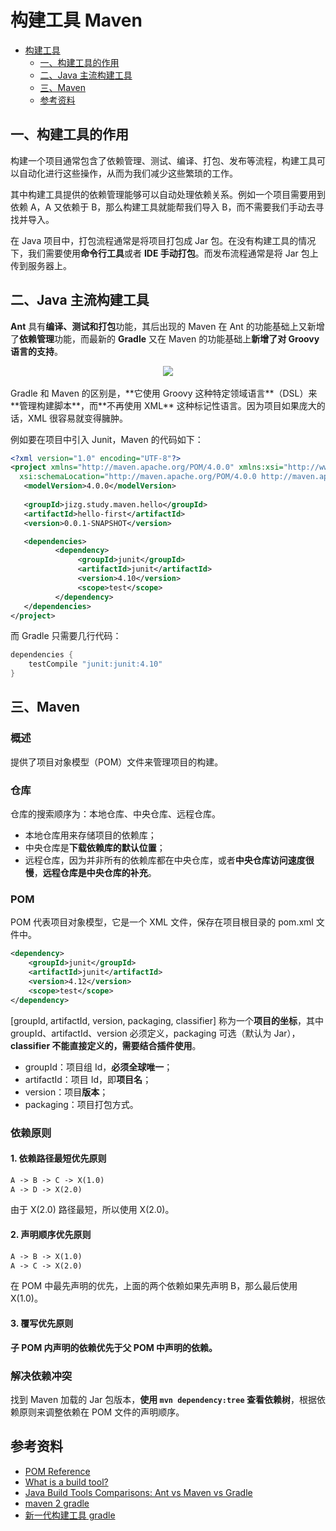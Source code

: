 # 构建工具 Maven
<!-- GFM-TOC -->
* [构建工具](#构建工具)
    * [一、构建工具的作用](#一构建工具的作用)
    * [二、Java 主流构建工具](#二java-主流构建工具)
    * [三、Maven](#三maven)
    * [参考资料](#参考资料)
<!-- GFM-TOC -->


## 一、构建工具的作用

构建一个项目通常包含了依赖管理、测试、编译、打包、发布等流程，构建工具可以自动化进行这些操作，从而为我们减少这些繁琐的工作。

其中构建工具提供的依赖管理能够可以自动处理依赖关系。例如一个项目需要用到依赖 A，A 又依赖于 B，那么构建工具就能帮我们导入 B，而不需要我们手动去寻找并导入。

在 Java 项目中，打包流程通常是将项目打包成 Jar 包。在没有构建工具的情况下，我们需要使用**命令行工具**或者 **IDE 手动打包**。而发布流程通常是将 Jar 包上传到服务器上。

## 二、Java 主流构建工具

**Ant** 具有**编译、测试和打包**功能，其后出现的 Maven 在 Ant 的功能基础上又新增了**依赖管理**功能，而最新的 **Gradle** 又在 Maven 的功能基础上**新增了对 Groovy 语言的支持**。

<div align="center"> <img src="https://cs-notes-1256109796.cos.ap-guangzhou.myqcloud.com/image-20191208204118932.png"/> </div><br>
Gradle 和 Maven 的区别是，**它使用 Groovy 这种特定领域语言**（DSL）来**管理构建脚本**，而**不再使用 XML** 这种标记性语言。因为项目如果庞大的话，XML 很容易就变得臃肿。

例如要在项目中引入 Junit，Maven 的代码如下：

```xml
<?xml version="1.0" encoding="UTF-8"?>
<project xmlns="http://maven.apache.org/POM/4.0.0" xmlns:xsi="http://www.w3.org/2001/XMLSchema-instance"
  xsi:schemaLocation="http://maven.apache.org/POM/4.0.0 http://maven.apache.org/xsd/maven-4.0.0.xsd">
   <modelVersion>4.0.0</modelVersion>
 
   <groupId>jizg.study.maven.hello</groupId>
   <artifactId>hello-first</artifactId>
   <version>0.0.1-SNAPSHOT</version>

   <dependencies>
          <dependency>
               <groupId>junit</groupId>
               <artifactId>junit</artifactId>
               <version>4.10</version>
               <scope>test</scope>
          </dependency>
   </dependencies>
</project>
```

而 Gradle 只需要几行代码：

```java
dependencies {
    testCompile "junit:junit:4.10"
}
```

## 三、Maven

### 概述

提供了项目对象模型（POM）文件来管理项目的构建。

### 仓库

仓库的搜索顺序为：本地仓库、中央仓库、远程仓库。

- 本地仓库用来存储项目的依赖库；
- 中央仓库是**下载依赖库的默认位置**；
- 远程仓库，因为并非所有的依赖库都在中央仓库，或者**中央仓库访问速度很慢**，**远程仓库是中央仓库的补充**。

### POM

POM 代表项目对象模型，它是一个 XML 文件，保存在项目根目录的 pom.xml 文件中。

```xml
<dependency>
    <groupId>junit</groupId>
    <artifactId>junit</artifactId>
    <version>4.12</version>
    <scope>test</scope>
</dependency>
```

[groupId, artifactId, version, packaging, classifier] 称为一个**项目的坐标**，其中 groupId、artifactId、version 必须定义，packaging 可选（默认为 Jar），**classifier 不能直接定义的，需要结合插件使用**。

- groupId：项目组 Id，**必须全球唯一**；
- artifactId：项目 Id，即**项目名**；
- version：项目**版本**；
- packaging：项目打包方式。

### 依赖原则

#### 1. 依赖路径最短优先原则

```html
A -> B -> C -> X(1.0)
A -> D -> X(2.0)
```
由于 X(2.0) 路径最短，所以使用 X(2.0)。

#### 2. 声明顺序优先原则

```html
A -> B -> X(1.0)
A -> C -> X(2.0)
```

在 POM 中最先声明的优先，上面的两个依赖如果先声明 B，那么最后使用 X(1.0)。

#### 3. 覆写优先原则

**子 POM 内声明的依赖优先于父 POM 中声明的依赖。**

### 解决依赖冲突

找到 Maven 加载的 Jar 包版本，**使用 `mvn dependency:tree` 查看依赖树**，根据依赖原则来调整依赖在 POM 文件的声明顺序。

## 参考资料

- [POM Reference](http://maven.apache.org/pom.html#Dependency_Version_Requirement_Specification)
- [What is a build tool?](https://stackoverflow.com/questions/7249871/what-is-a-build-tool)
- [Java Build Tools Comparisons: Ant vs Maven vs Gradle](https://programmingmitra.blogspot.com/2016/05/java-build-tools-comparisons-ant-vs.html)
- [maven 2 gradle](http://sagioto.github.io/maven2gradle/)
- [新一代构建工具 gradle](https://www.imooc.com/learn/833)

